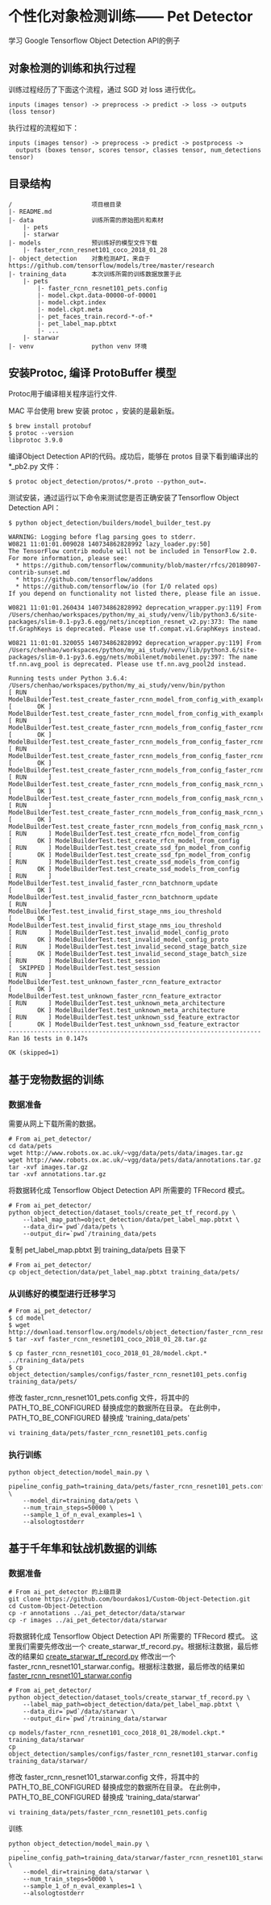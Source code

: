 # 个性化对象检测训练—— Pet Detector

学习 Google Tensorflow Object Detection API的例子

## 对象检测的训练和执行过程

训练过程经历了下面这个流程，通过 SGD 对 loss 进行优化。

    inputs (images tensor) -> preprocess -> predict -> loss -> outputs (loss tensor)

执行过程的流程如下：

    inputs (images tensor) -> preprocess -> predict -> postprocess ->
      outputs (boxes tensor, scores tensor, classes tensor, num_detections tensor)
      
## 目录结构

    /                      项目根目录
    |- README.md               
    |- data                训练所需的原始图片和素材
        |- pets
        |- starwar                   
    |- models              预训练好的模型文件下载   
        |- faster_rcnn_resnet101_coco_2018_01_28 
    |- object_detection    对象检测API，来自于 https://github.com/tensorflow/models/tree/master/research 
    |- training_data       本次训练所需的训练数据放置于此 
        |- pets
            |- faster_rcnn_resnet101_pets.config
            |- model.ckpt.data-00000-of-00001
            |- model.ckpt.index
            |- model.ckpt.meta
            |- pet_faces_train.record-*-of-*
            |- pet_label_map.pbtxt
            |- ...
        |- starwar
    |- venv                python venv 环境

## 安装Protoc, 编译 ProtoBuffer 模型

Protoc用于编译相关程序运行文件.

MAC 平台使用 brew 安装 protoc ，安装的是最新版。

    $ brew install protobuf
    $ protoc --version
    libprotoc 3.9.0
    
编译Object Detection API的代码。成功后，能够在 protos 目录下看到编译出的 *_pb2.py 文件：

    $ protoc object_detection/protos/*.proto --python_out=.
    
测试安装，通过运行以下命令来测试您是否正确安装了Tensorflow Object Detection API：

    $ python object_detection/builders/model_builder_test.py

    WARNING: Logging before flag parsing goes to stderr.
    W0821 11:01:01.009028 140734862828992 lazy_loader.py:50] 
    The TensorFlow contrib module will not be included in TensorFlow 2.0.
    For more information, please see:
      * https://github.com/tensorflow/community/blob/master/rfcs/20180907-contrib-sunset.md
      * https://github.com/tensorflow/addons
      * https://github.com/tensorflow/io (for I/O related ops)
    If you depend on functionality not listed there, please file an issue.
    
    W0821 11:01:01.260434 140734862828992 deprecation_wrapper.py:119] From /Users/chenhao/workspaces/python/my_ai_study/venv/lib/python3.6/site-packages/slim-0.1-py3.6.egg/nets/inception_resnet_v2.py:373: The name tf.GraphKeys is deprecated. Please use tf.compat.v1.GraphKeys instead.
    
    W0821 11:01:01.320055 140734862828992 deprecation_wrapper.py:119] From /Users/chenhao/workspaces/python/my_ai_study/venv/lib/python3.6/site-packages/slim-0.1-py3.6.egg/nets/mobilenet/mobilenet.py:397: The name tf.nn.avg_pool is deprecated. Please use tf.nn.avg_pool2d instead.
    
    Running tests under Python 3.6.4: /Users/chenhao/workspaces/python/my_ai_study/venv/bin/python
    [ RUN      ] ModelBuilderTest.test_create_faster_rcnn_model_from_config_with_example_miner
    [       OK ] ModelBuilderTest.test_create_faster_rcnn_model_from_config_with_example_miner
    [ RUN      ] ModelBuilderTest.test_create_faster_rcnn_models_from_config_faster_rcnn_with_matmul
    [       OK ] ModelBuilderTest.test_create_faster_rcnn_models_from_config_faster_rcnn_with_matmul
    [ RUN      ] ModelBuilderTest.test_create_faster_rcnn_models_from_config_faster_rcnn_without_matmul
    [       OK ] ModelBuilderTest.test_create_faster_rcnn_models_from_config_faster_rcnn_without_matmul
    [ RUN      ] ModelBuilderTest.test_create_faster_rcnn_models_from_config_mask_rcnn_with_matmul
    [       OK ] ModelBuilderTest.test_create_faster_rcnn_models_from_config_mask_rcnn_with_matmul
    [ RUN      ] ModelBuilderTest.test_create_faster_rcnn_models_from_config_mask_rcnn_without_matmul
    [       OK ] ModelBuilderTest.test_create_faster_rcnn_models_from_config_mask_rcnn_without_matmul
    [ RUN      ] ModelBuilderTest.test_create_rfcn_model_from_config
    [       OK ] ModelBuilderTest.test_create_rfcn_model_from_config
    [ RUN      ] ModelBuilderTest.test_create_ssd_fpn_model_from_config
    [       OK ] ModelBuilderTest.test_create_ssd_fpn_model_from_config
    [ RUN      ] ModelBuilderTest.test_create_ssd_models_from_config
    [       OK ] ModelBuilderTest.test_create_ssd_models_from_config
    [ RUN      ] ModelBuilderTest.test_invalid_faster_rcnn_batchnorm_update
    [       OK ] ModelBuilderTest.test_invalid_faster_rcnn_batchnorm_update
    [ RUN      ] ModelBuilderTest.test_invalid_first_stage_nms_iou_threshold
    [       OK ] ModelBuilderTest.test_invalid_first_stage_nms_iou_threshold
    [ RUN      ] ModelBuilderTest.test_invalid_model_config_proto
    [       OK ] ModelBuilderTest.test_invalid_model_config_proto
    [ RUN      ] ModelBuilderTest.test_invalid_second_stage_batch_size
    [       OK ] ModelBuilderTest.test_invalid_second_stage_batch_size
    [ RUN      ] ModelBuilderTest.test_session
    [  SKIPPED ] ModelBuilderTest.test_session
    [ RUN      ] ModelBuilderTest.test_unknown_faster_rcnn_feature_extractor
    [       OK ] ModelBuilderTest.test_unknown_faster_rcnn_feature_extractor
    [ RUN      ] ModelBuilderTest.test_unknown_meta_architecture
    [       OK ] ModelBuilderTest.test_unknown_meta_architecture
    [ RUN      ] ModelBuilderTest.test_unknown_ssd_feature_extractor
    [       OK ] ModelBuilderTest.test_unknown_ssd_feature_extractor
    ----------------------------------------------------------------------
    Ran 16 tests in 0.147s
    
    OK (skipped=1)

## 基于宠物数据的训练

### 数据准备

需要从网上下载所需的数据。

    # From ai_pet_detector/
    cd data/pets
    wget http://www.robots.ox.ac.uk/~vgg/data/pets/data/images.tar.gz
    wget http://www.robots.ox.ac.uk/~vgg/data/pets/data/annotations.tar.gz
    tar -xvf images.tar.gz
    tar -xvf annotations.tar.gz

将数据转化成 Tensorflow Object Detection API 所需要的 TFRecord 模式。
 
    # From ai_pet_detector/
    python object_detection/dataset_tools/create_pet_tf_record.py \
        --label_map_path=object_detection/data/pet_label_map.pbtxt \
        --data_dir=`pwd`/data/pets \
        --output_dir=`pwd`/training_data/pets

复制 pet_label_map.pbtxt 到 training_data/pets 目录下

    # From ai_pet_detector/
    cp object_detection/data/pet_label_map.pbtxt training_data/pets/

### 从训练好的模型进行迁移学习

    # From ai_pet_detector/
    $ cd model
    $ wget http://download.tensorflow.org/models/object_detection/faster_rcnn_resnet101_coco_2018_01_28.tar.gz
    $ tar -xvf faster_rcnn_resnet101_coco_2018_01_28.tar.gz
    
    $ cp faster_rcnn_resnet101_coco_2018_01_28/model.ckpt.* ../training_data/pets
    $ cp object_detection/samples/configs/faster_rcnn_resnet101_pets.config training_data/pets/

修改 faster_rcnn_resnet101_pets.config 文件，将其中的 PATH_TO_BE_CONFIGURED 替换成您的数据所在目录。
在此例中，PATH_TO_BE_CONFIGURED 替换成 'training_data/pets'

    vi training_data/pets/faster_rcnn_resnet101_pets.config
    
### 执行训练

    python object_detection/model_main.py \
        --pipeline_config_path=training_data/pets/faster_rcnn_resnet101_pets.config \
        --model_dir=training_data/pets \
        --num_train_steps=50000 \
        --sample_1_of_n_eval_examples=1 \
        --alsologtostderr
              
## 基于千年隼和钛战机数据的训练

### 数据准备

    # From ai_pet_detector 的上级目录
    git clone https://github.com/bourdakos1/Custom-Object-Detection.git
    cd Custom-Object-Detection
    cp -r annotations ../ai_pet_detector/data/starwar
    cp -r images ../ai_pet_detector/data/starwar

将数据转化成 Tensorflow Object Detection API 所需要的 TFRecord 模式。
这里我们需要先修改出一个 create_starwar_tf_record.py。根据标注数据，最后修改的结果如 [create_starwar_tf_record.py](object_detection/dataset_tools/create_starwar_tf_record.py) 
修改出一个 faster_rcnn_resnet101_starwar.config。根据标注数据，最后修改的结果如 [faster_rcnn_resnet101_starwar.config](object_detection/samples/configs/faster_rcnn_resnet101_starwar.config) 

    # From ai_pet_detector/
    python object_detection/dataset_tools/create_starwar_tf_record.py \
        --label_map_path=object_detection/data/pet_label_map.pbtxt \
        --data_dir=`pwd`/data/starwar \
        --output_dir=`pwd`/training_data/starwar

    cp models/faster_rcnn_resnet101_coco_2018_01_28/model.ckpt.* training_data/starwar
    cp object_detection/samples/configs/faster_rcnn_resnet101_starwar.config training_data/starwar/

修改 faster_rcnn_resnet101_starwar.config 文件，将其中的 PATH_TO_BE_CONFIGURED 替换成您的数据所在目录。
在此例中，PATH_TO_BE_CONFIGURED 替换成 'training_data/starwar'

    vi training_data/pets/faster_rcnn_resnet101_pets.config
    
训练
    
    python object_detection/model_main.py \
        --pipeline_config_path=training_data/starwar/faster_rcnn_resnet101_starwar.config \
        --model_dir=training_data/starwar \
        --num_train_steps=50000 \
        --sample_1_of_n_eval_examples=1 \
        --alsologtostderr